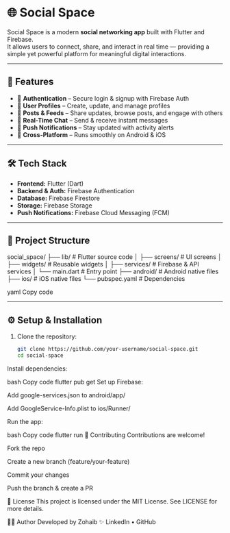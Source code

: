 # 🌐 Social Space

Social Space is a modern **social networking app** built with Flutter and Firebase.  
It allows users to connect, share, and interact in real time — providing a simple yet powerful platform for meaningful digital interactions.  

---

## 🚀 Features
- 🔐 **Authentication** – Secure login & signup with Firebase Auth  
- 👤 **User Profiles** – Create, update, and manage profiles  
- 📝 **Posts & Feeds** – Share updates, browse posts, and engage with others  
- 💬 **Real-Time Chat** – Send & receive instant messages  
- 🔔 **Push Notifications** – Stay updated with activity alerts  
- 📱 **Cross-Platform** – Runs smoothly on Android & iOS  

---

## 🛠️ Tech Stack
- **Frontend:** Flutter (Dart)  
- **Backend & Auth:** Firebase Authentication  
- **Database:** Firebase Firestore  
- **Storage:** Firebase Storage  
- **Push Notifications:** Firebase Cloud Messaging (FCM)  

---

## 📂 Project Structure
social_space/
├── lib/ # Flutter source code
│ ├── screens/ # UI screens
│ ├── widgets/ # Reusable widgets
│ ├── services/ # Firebase & API services
│ └── main.dart # Entry point
├── android/ # Android native files
├── ios/ # iOS native files
└── pubspec.yaml # Dependencies

yaml
Copy code

---

## ⚙️ Setup & Installation
1. Clone the repository:
   ```bash
   git clone https://github.com/your-username/social-space.git
   cd social-space
Install dependencies:

bash
Copy code
flutter pub get
Set up Firebase:

Add google-services.json to android/app/

Add GoogleService-Info.plist to ios/Runner/

Run the app:

bash
Copy code
flutter run
🤝 Contributing
Contributions are welcome!

Fork the repo

Create a new branch (feature/your-feature)

Commit your changes

Push the branch & create a PR

📜 License
This project is licensed under the MIT License.
See LICENSE for more details.

👨‍💻 Author
Developed by Zohaib ✨
LinkedIn • GitHub
